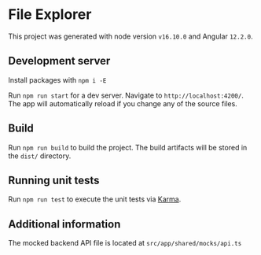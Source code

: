 # File Explorer

This project was generated with node version `v16.10.0` and Angular `12.2.0`.

## Development server

Install packages with `npm i -E`

Run `npm run start` for a dev server. Navigate to `http://localhost:4200/`. The app will automatically reload if you change any of the source files.

## Build

Run `npm run build` to build the project. The build artifacts will be stored in the `dist/` directory.

## Running unit tests

Run `npm run test` to execute the unit tests via [Karma](https://karma-runner.github.io).

## Additional information

The mocked backend API file is located at `src/app/shared/mocks/api.ts`

